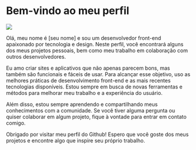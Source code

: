 <h1> Bem-vindo ao meu perfil  </h1> <img src="[https://media3.giphy.com/media/26n7b7PjSOZJwVCmY/giphy.gif](https://www.flaticon.com/free-animated-icon/responsive_8722699?term=code&page=1&position=4&origin=search&related_id=8722699)" sizes="40x40"></img>
<p> Olá, meu nome é [seu nome] e sou um desenvolvedor front-end apaixonado por tecnologia e design. Neste perfil, você encontrará alguns dos meus projetos pessoais, bem como meu trabalho em colaboração com outros desenvolvedores. </p>
<p> Eu amo criar sites e aplicativos que não apenas parecem bons, mas também são funcionais e fáceis de usar. Para alcançar esse objetivo, uso as melhores práticas de desenvolvimento front-end e as mais recentes tecnologias disponíveis. Estou sempre em busca de novas ferramentas e métodos para melhorar meu trabalho e a experiência do usuário. </p>
<p> Além disso, estou sempre aprendendo e compartilhando meus conhecimentos com a comunidade. Se você tiver alguma pergunta ou quiser colaborar em algum projeto, fique à vontade para entrar em contato comigo. </p>
<p> Obrigado por visitar meu perfil do Github! Espero que você goste dos meus projetos e encontre algo que inspire seu próprio trabalho. </p>
